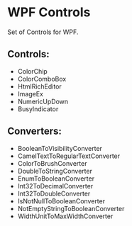 # WPF Controls
Set of Controls for WPF.

Controls:
---------
* ColorChip
* ColorComboBox
* HtmlRichEditor
* ImageEx
* NumericUpDown
* BusyIndicator

Converters:
-----------

* BooleanToVisibilityConverter
* CamelTextToRegularTextConverter
* ColorToBrushConverter
* DoubleToStringConverter
* EnumToBooleanConverter
* Int32ToDecimalConverter
* Int32ToDoubleConverter
* IsNotNullToBooleanConverter
* NotEmptyStringToBooleanConverter
* WidthUnitToMaxWidthConverter

